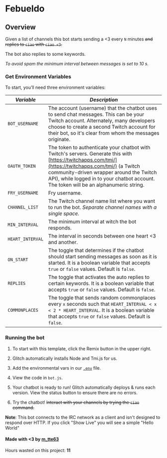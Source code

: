 # Febueldo

## Overview

Given a list of channels this bot starts sending a <3 every `N` minutes ~~and replies to `ciao` with `ciao <3`.~~

The bot also replies to some keywords.

_To avoid spam the minimum interval between messages is set to 10 s._

### Get Environment Variables

To start, you’ll need three environment variables:

| _Variable_       | _Description_                                                                                                                                                                                                                                                                             |
| ---------------- | ----------------------------------------------------------------------------------------------------------------------------------------------------------------------------------------------------------------------------------------------------------------------------------------- |
| `BOT_USERNAME`   | The account (username) that the chatbot uses to send chat messages. This can be your Twitch account. Alternately, many developers choose to create a second Twitch account for their bot, so it's clear from whom the messages originate.                                                 |
| `OAUTH_TOKEN`    | The token to authenticate your chatbot with Twitch's servers. Generate this with [https://twitchapps.com/tmi/](https://twitchapps.com/tmi/) (a Twitch community-driven wrapper around the Twitch API), while logged in to your chatbot account. The token will be an alphanumeric string. |
| `FRY_USERNAME`   | Fry username.                                                                                                                                                                                                                                                                             |
| `CHANNEL_LIST`   | The Twitch channel name list where you want to run the bot. _Separate channel names with a single space._                                                                                                                                                                                 |
| `MIN_INTERVAL`   | The minimum interval at witch the bot responds.                                                                                                                                                                                                                                           |
| `HEART_INTERVAL` | The interval in seconds between one heart <3 and another.                                                                                                                                                                                                                                 |
| `ON_START`       | The toggle that determines if the chatbot should start sending messages as soon as it is started. It is a boolean variable that accepts `true` or `false` values. Default is `false`.                                                                                                     |
| `REPLIES`        | The toggle that activates the auto replies to certain keywords. It is a boolean variable that accepts `true` or `false` values. Default is `false`.                                                                                                                                       |
| `COMMONPLACES`   | The toggle that sends random commonplaces every `x` seconds such that `HEART_INTERVAL < x < 2 * HEART_INTERVAL`. It is a boolean variable that accepts `true` or `false` values. Default is `false`.                                                                                      |

### Running the bot

1. To start with this template, click the Remix button in the upper right.

2. Glitch automatically installs Node and Tmi.js for us.

3. Add the environmental vars in our [`.env`](https://glitch.com/edit/#!/febueldo?path=.env:1:0) file.

4. View the code in `bot.js`.

5. Your chatbot is ready to run! Glitch automatically deploys & runs each version. View the status button to ensure there are no errors.

6. Try the chatbot! ~~Interact with your channels by trying the `ciao` command.~~

**Note**: This bot connects to the IRC network as a client and isn't designed to respond over HTTP. If you click "Show Live" you will see a simple "Hello World"

#### Made with <3 by [m_tte63](https://twitch.tv/m_tte63/)

Hours wasted on this project: **11**
